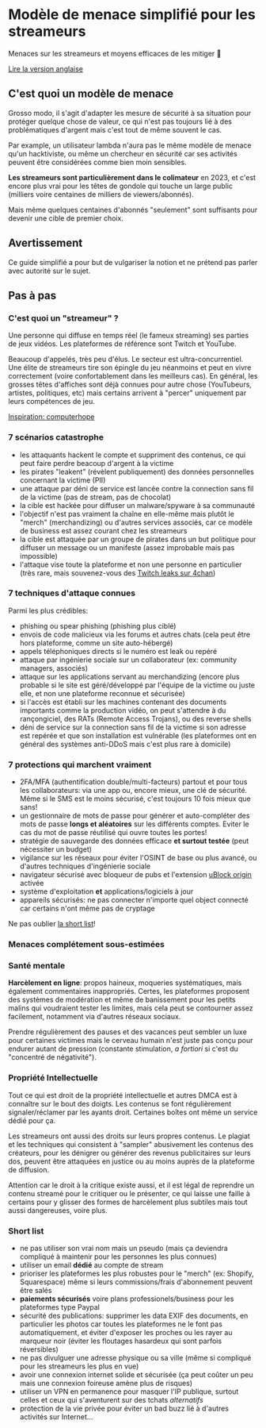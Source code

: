 #  Modèle de menace simplifié pour les streameurs

Menaces sur les streameurs et moyens efficaces de les mitiger 🧢

[Lire la version anglaise](https://github.com/jmau111-org/threat_model_streamers)

## C'est quoi un modèle de menace

Grosso modo, il s'agit d'adapter les mesure de sécurité à sa situation pour protéger quelque chose de valeur, ce qui n'est pas toujours lié à des problématiques d'argent mais c'est tout de même souvent le cas.

Par example, un utilisateur lambda n'aura pas le même modèle de menace qu'un hacktiviste, ou même un chercheur en sécurité car ses activités peuvent être considérées comme bien moin sensibles.

**Les streameurs sont particulièrement dans le colimateur** en 2023, et c'est encore plus vrai pour les têtes de gondole qui touche un large public (milliers voire centaines de milliers de viewers/abonnés).

Mais même quelques centaines d'abonnés "seulement" sont suffisants pour devenir une cible de premier choix.

## Avertissement

Ce guide simplifié a pour but de vulgariser la notion et ne prétend pas parler avec autorité sur le sujet.

## Pas à pas

### C'est quoi un "streameur" ?

Une personne qui diffuse en temps réel (le fameux streaming) ses parties de jeux vidéos. Les plateformes de référence sont Twitch et YouTube.

Beaucoup d'appelés, très peu d'élus. Le secteur est ultra-concurrentiel. Une élite de streameurs tire son épingle du jeu néanmoins et peut en vivre correctement (voire confortablement dans les meilleurs cas). En général, les grosses têtes d'affiches sont déjà connues pour autre chose (YouTubeurs, artistes, politiques, etc) mais certains arrivent à "percer" uniquement par leurs compétences de jeu.

[Inspiration: computerhope](https://www.computerhope.com/jargon/s/streamer.htm)

### 7 scénarios catastrophe

* les attaquants hackent le compte et suppriment des contenus, ce qui peut faire perdre beacoup d'argent à la victime
* les pirates "leakent" (révèlent publiquement) des données personnelles concernant la victime (PII)
* une attaque par déni de service est lancée contre la connection sans fil de la victime (pas de stream, pas de chocolat)
* la cible est hackée pour diffuser un malware/spyware à sa communauté
* l'objectif n'est pas vraiment la chaîne en elle-même mais plutôt le "merch" (merchandizing) ou d'autres services associés, car ce modèle de business est assez courant chez les streameurs
* la cible est attaquée par un groupe de pirates dans un but politique pour diffuser un message ou un manifeste (assez improbable mais pas impossible)
* l'attaque vise toute la plateforme et non une personne en particulier (très rare, mais souvenez-vous des [Twitch leaks sur 4chan](https://arstechnica.com/information-technology/2021/10/twitch-admits-to-major-leak-exposing-source-code-creator-earnings/))

### 7 techniques d'attaque connues

Parmi les plus crédibles:

* phishing ou spear phishing (phishing plus ciblé)
* envois de code malicieux via les forums et autres chats (cela peut être hors plateforme, comme un site auto-hébergé)
* appels téléphoniques directs si le numéro est leak ou repéré
* attaque par ingénierie sociale sur un collaborateur (ex: community managers, associés) 
* attaque sur les applications servant au merchandizing (encore plus probable si le site est géré/développé par l'équipe de la victime ou juste elle, et non une plateforme reconnue et sécurisée)
* si l'accès est établi sur les machines contenant des documents importants comme la production vidéo, on peut s'attendre à du rançongiciel, des RATs (Remote Access Trojans), ou des reverse shells
* déni de service sur la connection sans fil de la victime si son adresse est repérée et que son installation est vulnérable (les plateformes ont en général des systèmes anti-DDoS mais c'est plus rare à domicile)

### 7 protections qui marchent vraiment

* 2FA/MFA (authentification double/multi-facteurs) partout et pour tous les collaborateurs: via une app ou, encore mieux, une clé de sécurité. Même si le SMS est le moins sécurisé, c'est toujours 10 fois mieux que sans!
* un gestionnaire de mots de passe pour générer et auto-compléter des mots de passe **longs et aléatoires** sur les différents comptes. Eviter le cas du mot de passe réutilisé qui ouvre toutes les portes!
* stratégie de sauvegarde des données efficace **et surtout testée** (peut nécessiter un budget)
* vigilance sur les réseaux pour éviter l'OSINT de base ou plus avancé, ou d'autres techniques d'ingénierie sociale
* navigateur sécurisé avec bloqueur de pubs et l'extension [uBlock origin](https://ublockorigin.com/) activée
* système d'exploitation **et** applications/logiciels à jour
* appareils sécurisés: ne pas connecter n'importe quel object connecté car certains n'ont même pas de cryptage

Ne pas oublier [la short list](#short-list)!

### Menaces complétement sous-estimées

### Santé mentale

**Harcèlement en ligne**: propos haineux, moqueries systématiques, mais également commentaires inappropriés. Certes, les plateformes proposent des systèmes de modération et même de banissement pour les petits malins qui voudraient tester les limites, mais cela peut se contourner assez facilement, notamment via d'autres réseaux sociaux.

Prendre régulièrement des pauses et des vacances peut sembler un luxe pour certaines victimes mais le cerveau humain n'est juste pas conçu pour endurer autant de pression (constante stimulation, _a fortiori_ si c'est du "concentré de négativité").

### Propriété Intellectuelle

Tout ce qui est droit de la propriété intellectuelle et autres DMCA est à connaître sur le bout des doigts. Les contenus se font régulièrement signaler/réclamer par les ayants droit. Certaines boîtes ont même un service dédié pour ça.

Les streameurs ont aussi des droits sur leurs propres contenus. Le plagiat et les techniques qui consistent à "sampler" abusivement les contenus des créateurs, pour les dénigrer ou générer des revenus publicitaires sur leurs dos, peuvent être attaquées en justice ou au moins auprès de la plateforme de diffusion.

Attention car le droit à la critique existe aussi, et il est légal de reprendre un contenu streamé pour le critiquer ou le présenter, ce qui laisse une faille à certains pour y glisser des formes de harcèlement plus subtiles mais tout aussi dangereuses, voire plus.

### Short list

* ne pas utiliser son vrai nom mais un pseudo (mais ça deviendra compliqué à maintenir pour les personnes les plus connues)
* utiliser un email **dédié** au compte de stream
* prioriser les plateformes les plus robustes pour le "merch" (ex: Shopify, Squarespace) même si leurs commissions/frais d'abonnement peuvent être salés
* **paiements sécurisés** voire plans professionels/business pour les plateformes type Paypal
* sécurité des publications: supprimer les data EXIF des documents, en particulier les photos car toutes les plateformes ne le font pas automatiquement, et éviter d'exposer les proches ou les rayer au marqueur noir (éviter les floutages hasardeux qui sont parfois réversibles)
* ne pas divulguer une adresse physique ou sa ville (même si compliqué pour les streameurs les plus en vue)
* avoir une connexion internet solide et sécurisée (ça peut coûter un peu mais une connexion foireuse amène plus de risques)
* utiliser un VPN en permanence pour masquer l'IP publique, surtout celles et ceux qui s'aventurent sur des tchats _alternatifs_
* protection de la vie privée pour éviter un bad buzz lié à d'autres activités sur Internet...
